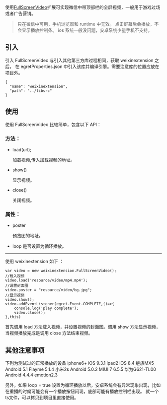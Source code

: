 使用[FullScreenVideo](https://github.com/egret-labs/egret-game-library/tree/master/weixinextension)扩展可实现微信中带顶部栏的全屏视频，一般用于游戏过场或者广告营销。 

>只在微信中可用，手机浏览器和 runtime 中无效。
点击屏幕后会播放，不会显示播放控制条。 ios 系统一般没问题，安卓系统少量手机不支持。

## 引入

引入 FullScreenVideo 与引入其他第三方库过程相同，获取 weixinextension 之后， 在 egretProperties.json 中引入该库并编译引擎。需要注意库的位置应放在项目外。

```
{
  "name": "weixinextension",
  "path": "../libsrc"
}
```

## 使用

使用 FullScreenVideo 比较简单，包含以下 API：

### 方法：
* load(url);

	加载视频,传入加载视频的地址。

* show()

	显示视频。

* close()

	关闭视频。

### 属性：

* poster

	预览图的地址。

* loop
	是否设置为循环播放。

----

 使用 weixinextension 如下 ：

```
var video = new weixinextension.FullScreenVideo();
//载入视频
video.load('resource/video/mp4.mp4');
//设置封面图
video.poster = "resource/video/bg.jpg";
//显示视频
video.show();
video.addEventListener(egret.Event.COMPLETE,()=>{
    console.log('play complete');
    video.close();
},this)
```

首先调用 load 方法载入视频，并设置视频的封面图。调用 show 方法显示视频，当视频播放完成是调用 close 方法结束视频。

## 其他注意事项

下列为测试过的正常播放的设备 iphone6+ iOS 9.3.1 ipad2 iOS 8.4 魅族MX5 Android 5.1 Flayme 5.1.4 小米2s Android 5.0.2 MIUI 7 6.5.5 华为G621-TL00 Android 4.4.4 emotion2.3

另外，如果 loop = true 设置为循环播放以后，安卓系统会有异常现象出现，比如在重播的时候可能会有一个播放按钮闪现，底部可能有播放控制栏出现。 就一个ts文件，可以拷贝到项目里直接使用。


